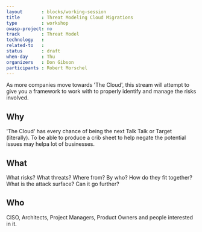 ```yaml
---
layout       : blocks/working-session
title        : Threat Modeling Cloud Migrations
type         : workshop
owasp-project: no
track        : Threat Model
technology   :
related-to   :
status       : draft
when-day     : Thu
organizers   : Don Gibson
participants : Robert Morschel
---
```


As more companies move towards 'The Cloud', this stream will attempt to give you a framework to work with to properly identify and manage the risks involved.

## Why

'The Cloud' has every chance of being the next Talk Talk or Target (literally). To be able to produce a crib sheet to help negate the potential issues may helpa lot of businesses.

## What

What risks? What threats? Where from? By who? How do they fit together? What is the attack surface? Can it go further?

## Who

CISO, Architects, Project Managers, Product Owners and people interested in it.

